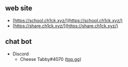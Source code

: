 ## web site
- [https://school.ch1ck.xyz/](https://school.ch1ck.xyz/)
- [https://share.ch1ck.xyz/](https://share.ch1ck.xyz/)

## chat bot
- Discord
    - Cheese Tabby#4070 ([top.gg](https://top.gg/bot/730797542065045504))
